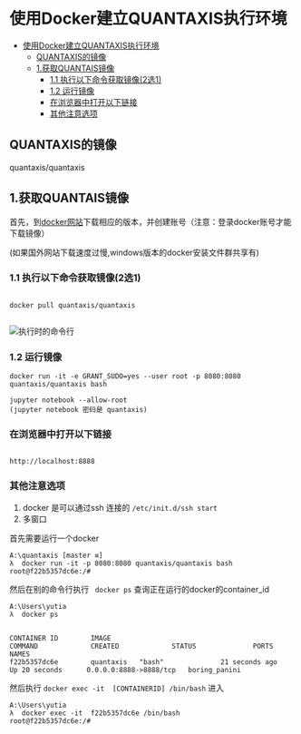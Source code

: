 # 使用Docker建立QUANTAXIS执行环境

<!-- TOC -->

- [使用Docker建立QUANTAXIS执行环境](#使用docker建立quantaxis执行环境)
    - [QUANTAXIS的镜像](#quantaxis的镜像)
    - [1.获取QUANTAIS镜像](#1获取quantais镜像)
        - [1.1 执行以下命令获取镜像(2选1)](#11-执行以下命令获取镜像2选1)
        - [1.2 运行镜像](#12-运行镜像)
        - [在浏览器中打开以下链接](#在浏览器中打开以下链接)
        - [其他注意选项](#其他注意选项)

<!-- /TOC -->


## QUANTAXIS的镜像

quantaxis/quantaxis

## 1.获取QUANTAIS镜像

首先，到[docker网站](https://www.docker.com/)下载相应的版本，并创建账号（注意：登录docker账号才能下载镜像）

(如果国外网站下载速度过慢,windows版本的docker安装文件群共享有)


### 1.1 执行以下命令获取镜像(2选1)


```shell

docker pull quantaxis/quantaxis


```


![执行时的命令行](http://osnhakmay.bkt.clouddn.com/QQ%E6%88%AA%E5%9B%BE20171213102629.png)


### 1.2 运行镜像

```
docker run -it -e GRANT_SUDO=yes --user root -p 8080:8080 quantaxis/quantaxis bash

jupyter notebook --allow-root
(jupyter notebook 密码是 quantaxis)
```




### 在浏览器中打开以下链接
```angular2html

http://localhost:8888
```


### 其他注意选项

1. docker 是可以通过ssh 连接的 ``` /etc/init.d/ssh start ```
2. 多窗口 

首先需要运行一个docker

```
A:\quantaxis [master ≡]
λ  docker run -it -p 8080:8080 quantaxis/quantaxis bash
root@f22b5357dc6e:/#

```
然后在别的命令行执行 ``` docker ps``` 查询正在运行的docker的container_id
```
A:\Users\yutia
λ  docker ps


CONTAINER ID        IMAGE                                                   COMMAND             CREATED             STATUS              PORTS                                            NAMES
f22b5357dc6e        quantaxis   "bash"              21 seconds ago      Up 20 seconds      0.0.0.0:8888->8888/tcp   boring_panini

```
然后执行 ```docker exec -it  [CONTAINERID] /bin/bash``` 进入

```
A:\Users\yutia
λ  docker exec -it  f22b5357dc6e /bin/bash
root@f22b5357dc6e:/#

```


